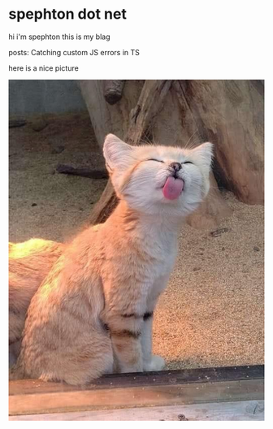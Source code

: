 # spephton dot net

hi i'm spephton this is my blag

posts:
Catching custom JS errors in TS

here is a nice picture
 
![he licc](../img/licc.jpeg)